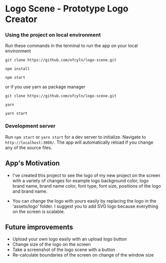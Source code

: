 # Logo Scene - Prototype Logo Creator

### Using the project on local environment

Run these commands in the terminal to run the app on your local environment

    git clone https://github.com/ofcyln/logo-scene.git

    npm install

    npm start

or if you use yarn as package manager

    git clone https://github.com/ofcyln/logo-scene.git

    yarn

    yarn start

### Development server

Run `npm start` or `yarn start` for a dev server to initialize. 
Navigate to `http://localhost:3000/`. The app will automatically reload if you change any of the source files.


## App's Motivation
*   I've created this project to see the logo of my new project on the screen with a variety of changes for example logo background color, logo brand name, brand name color, font type, font size, positions of the logo and brand name.

*   You can change the logo with yours easily by replacing the logo in the 'assets/logo' folder. I suggest you to add SVG logo because everything on the screen is scalable.

## Future improvements
*    Upload your own logo easily with an upload logo button
*    Change size of the logo on the screen
*    Take a screenshot of the logo scene with a button
*    Re-calculate boundaries of the screen on change of the window size

